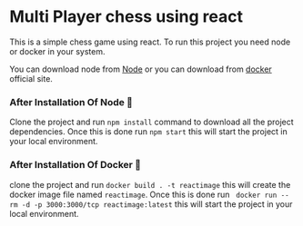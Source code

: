 # Multi Player chess using react 

This is a simple chess game using react. To run this project you need node or docker in your system. 

You can download node from [Node](https://nodejs.org/en/download/) or you can download from [docker](https://www.docker.com/get-started) official site.

### After Installation Of Node :rocket:
Clone the project and run ```npm install``` command to download all the project dependencies. Once this is done run ```npm start``` this will start the project in your local environment.

### After Installation Of Docker :metal:
clone the project and run ```docker build . -t reactimage``` this will create the docker image file named ```reactimage```. Once this is  done run ``` docker run --rm -d -p 3000:3000/tcp reactimage:latest``` this will start the project in your local environment.

